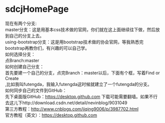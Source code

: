 # sdcjHomePage
现在有两个分支:<br>
  master分支：这是用基本css技术做的官网，你们就在这上面继续往下做，然后放到自己的分支上去。<br>
  using-bootstrap分支：这是用bootstrap技术做的协会官网，等我熟悉完bootstrap再教你们，有兴趣的可以自己学。<br>
如何选择分支：<br>
  点Branch:master<br>
如何创建自己分支：<br>
  首先要建一个自己的分支，点完Branch：master以后，下面有个框，写着Find or Create<br> ,比如我叫futengda，我输入futengda这时候就建立了一个futengda的分支。<br>
如何同步自己的文件到GitHub：<br>
  先下桌面版GitHub：https://desktop.github.com  下载可能需要翻墙。如果不行去这儿下http://download.csdn.net/detail/nevinblog/9031049<br>
  第三方教程：http://www.cnblogs.com/jiqing9006/p/3987702.html<br>
  官方教程（英文）：https://desktop.github.com<br>
